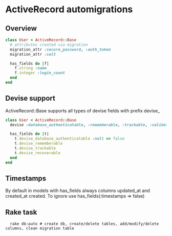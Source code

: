 # ActiveRecord automigrations

## Overview

``` ruby
class User < ActiveRecord::Base
  # attributes created via migration
  migration_attr :secure_password, :auth_token
  migration_attr :salt

  has_fields do |f|
    f.string :name
    f.integer :login_count
  end
end
```

## Devise support

ActiveRecord::Base supports all types of devise fields with prefix devise\_

``` ruby
class User < ActiveRecord::Base
  devise :database_authenticatable, :rememberable, :trackable, :validatable, :recoverable

  has_fields do |t|
    t.devise_database_authenticatable :null => false
    t.devise_rememberable
    t.devise_trackable
    t.devise_recoverable
  end
end
```

## Timestamps

By default in models with has_fields always columns updated_at and created_at created. To ignore 
use has_fields(:timestamps => false)

## Rake task

```
  rake db:auto # create db, create/delete tables, add/modify/delete columns, clean migration table
```
